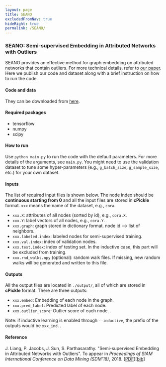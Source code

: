 ```yaml
---
layout: page
title: SEANO
excludedFromNav: true
hideRight: true
permalink: /SEANO/
---
```


### **SEANO: Semi-supervised Embedding in Attributed Networks with Outliers**
SEANO provides an effective method for graph embedding on attributed networks that contain outliers.
For more technical details, refer to [our paper](https://arxiv.org/pdf/1703.08100.pdf). Here we publish our
code and dataset along with a brief instruction on how to run the code.

#### **Code and data**
They can be downloaded from [here](http://web.cse.ohio-state.edu/~liang.420/SEANO_CODE.zip).

#### **Required packages**
* tensorflow
* numpy
* scipy

#### **How to run**
Use `python main.py` to run the code with the default parameters. For more details of the arguments, see `main.py`. 
You might need to use the validation dataset to tune some hyper-parameters (e.g., `g_batch_size`, `g_sample_size`, etc.) 
for your own dataset. 

#### **Inputs**
The list of required input files is shown below. The node index should be **continuous starting from 0** and all the input files are stored in **cPickle** format.
`xxx` means the name of the dataset, e.g., `cora`.
- `xxx.X`: attributes of all nodes (sorted by id), e.g., `cora.X`.
- `xxx.Y`: label vectors of all nodes, e.g., `cora.Y`.
- `xxx.graph`: graph stored in dictionary format. node id --> list of neighbors.
- `xxx.labeled.index`: labeled nodes for semi-supervised training.
- `xxx.val.index`: index of validation nodes.
- `xxx.test.index`: index of testing set. In the inductive case, this part will be excluded from training.
- `xxx.rnd_walks.npy` (optional): random walk files. If missing, new random walks will be generated and written to this file.

#### **Outputs**
All the output files are located in `./output/`, all of which are stored in **cPickle** format. There are three outputs:
* `xxx.embed`: Embedding of each node in the graph.
* `xxx.pred_label`: Predicted label of each node.
* `xxx.outlier_score`: Outlier score of each node.

Note: if inductive learning is enabled through `--inductive`, the prefix of the outputs would be `xxx_ind.`.

#### **Reference**
J. Liang, P. Jacobs, J. Sun, S. Parthasarathy. "Semi-supervised Embedding in Attributed Networks with Outliers". To appear in *Proceedings of SIAM International Conference on Data Mining (SDM'18)*, 2018. \[[PDF](https://arxiv.org/pdf/1703.08100.pdf)\]\[[bib](publications/SDM18.txt)\]
